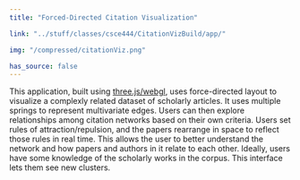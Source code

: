 ```yaml
---
title: "Forced-Directed Citation Visualization"

link: "../stuff/classes/csce444/CitationVizBuild/app/"

img: "/compressed/citationViz.png"

has_source: false
---
```


This application, built using <a target="_blank" href="http://threejs.org/">three.js/webgl</a>, uses force-directed layout to visualize a complexly related dataset of scholarly articles. It uses multiple springs to represent multivariate edges. Users can then explore relationships among citation networks based on their own criteria. Users set rules of attraction/repulsion, and the papers rearrange in space to reflect those rules in real time. This allows the user to better understand the network and how papers and authors in it relate to each other. Ideally, users have some knowledge of the scholarly works in the corpus. This interface lets them see new clusters.